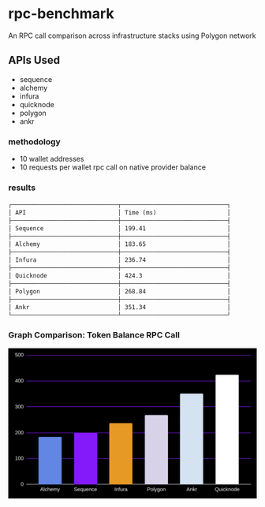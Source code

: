 # rpc-benchmark
An RPC call comparison across infrastructure stacks using Polygon network

## APIs Used
- sequence 
- alchemy
- infura 
- quicknode
- polygon
- ankr

### methodology
- 10 wallet addresses
- 10 requests per wallet rpc call on native provider balance

### results
```
┌──────────────────────────────┬──────────────────────────────┐
│ API                          │ Time (ms)                    │
├──────────────────────────────┼──────────────────────────────┤
│ Sequence                     │ 199.41                       │
├──────────────────────────────┼──────────────────────────────┤
│ Alchemy                      │ 183.65                       │
├──────────────────────────────┼──────────────────────────────┤
│ Infura                       │ 236.74                       │
├──────────────────────────────┼──────────────────────────────┤
│ Quicknode                    │ 424.3                        │
├──────────────────────────────┼──────────────────────────────┤
│ Polygon                      │ 268.84                       │
├──────────────────────────────┼──────────────────────────────┤
│ Ankr                         │ 351.34                       │
└──────────────────────────────┴──────────────────────────────┘

```

### Graph Comparison: Token Balance RPC Call
![](./rpc_benchmark.png)